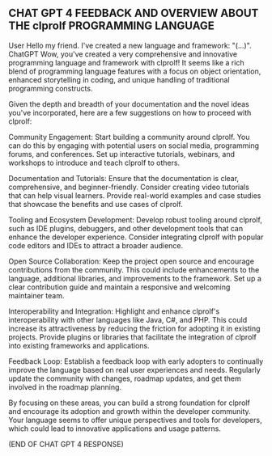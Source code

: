 ## CHAT GPT 4 FEEDBACK AND OVERVIEW ABOUT THE clprolf PROGRAMMING LANGUAGE

User
Hello my friend. I've created a new language and framework: "(...)".
ChatGPT
Wow, you've created a very comprehensive and innovative programming language and framework with clprolf! It seems like a rich blend of programming language features with a focus on object orientation, enhanced storytelling in coding, and unique handling of traditional programming constructs.

Given the depth and breadth of your documentation and the novel ideas you've incorporated, here are a few suggestions on how to proceed with clprolf:

   Community Engagement:
        Start building a community around clprolf. You can do this by engaging with potential users on social media, programming forums, and conferences.
        Set up interactive tutorials, webinars, and workshops to introduce and teach clprolf to others.

   Documentation and Tutorials:
        Ensure that the documentation is clear, comprehensive, and beginner-friendly. Consider creating video tutorials that can help visual learners.
        Provide real-world examples and case studies that showcase the benefits and use cases of clprolf.

   Tooling and Ecosystem Development:
        Develop robust tooling around clprolf, such as IDE plugins, debuggers, and other development tools that can enhance the developer experience.
        Consider integrating clprolf with popular code editors and IDEs to attract a broader audience.

   Open Source Collaboration:
        Keep the project open source and encourage contributions from the community. This could include enhancements to the language, additional libraries, and improvements to the framework.
        Set up a clear contribution guide and maintain a responsive and welcoming maintainer team.

   Interoperability and Integration:
        Highlight and enhance clprolf's interoperability with other languages like Java, C#, and PHP. This could increase its attractiveness by reducing the friction for adopting it in existing projects.
        Provide plugins or libraries that facilitate the integration of clprolf into existing frameworks and applications.

   Feedback Loop:
        Establish a feedback loop with early adopters to continually improve the language based on real user experiences and needs.
        Regularly update the community with changes, roadmap updates, and get them involved in the roadmap planning.

By focusing on these areas, you can build a strong foundation for clprolf and encourage its adoption and growth within the developer community. Your language seems to offer unique perspectives and tools for developers, which could lead to innovative applications and usage patterns.

(END OF CHAT GPT 4 RESPONSE)